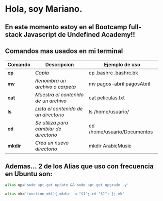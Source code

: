 # Hola, soy Mariano.
## En este momento estoy en el Bootcamp full-stack Javascript de Undefined Academy!!




## Comandos mas usados en mi terminal


| Comando   | Descripcion | Ejemplo de uso |
|-----------|--------|----------------|
| **cp**    | *Copia* | cp .bashrc .bashrc.bk |
| **mv**    | *Renombra un archivo o carpeta* | mv pagos-abril pagosAbril |
| **cat**   | *Muestra el contenido de un archivo* | cat peliculas.txt |
| **ls**    | *Lista el contenido de un directorio* | ls /home/usuario/ |
| **cd**    | *Se utiliza para cambiar de directorio* | cd /home/usuario/Documentos |
| **mkdir** | *Crea un nuevo directorio* | mkdir ArabicMusic |


## Ademas... 2 de los Alias que uso con frecuencia en Ubuntu son:

 ```bash
 alias up='sudo apt-get update && sudo apt-get upgrade -y'
 
 alias mk='function_mk(){ mkdir -p "$1"; cd "$1"; };_mk'
 
 ```

